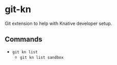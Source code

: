 # git-kn

Git extension to help with Knative developer setup.

## Commands

- `git kn list`
    - `git kn list sandbox`

